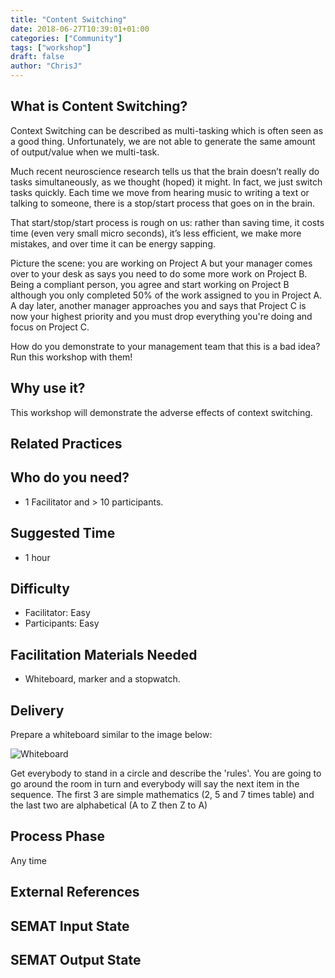 ```yaml
---
title: "Content Switching"
date: 2018-06-27T10:39:01+01:00
categories: ["Community"]
tags: ["workshop"]
draft: false
author: "ChrisJ"
---
```


## What is Content Switching?

Context Switching can be described as multi-tasking which is often seen as a good thing.  Unfortunately, we are not able to generate the same amount of output/value when we multi-task.

Much recent neuroscience research tells us that the brain doesn’t really do tasks simultaneously, as we thought (hoped) it might. In fact, we just switch tasks quickly. Each time we move from hearing music to writing a text or talking to someone, there is a stop/start process that goes on in the brain.

That start/stop/start process is rough on us: rather than saving time, it costs time (even very small micro seconds), it’s less efficient, we make more mistakes, and over time it can be energy sapping.

Picture the scene: you are working on Project A but your manager comes over to your desk as says you need to do some more work on Project B.  Being a compliant person, you agree and start working on Project B although you only completed 50% of the work assigned to you in Project A. A day later, another manager approaches you and says that Project C is now your highest priority and you must drop everything you're doing and focus on Project C.

How do you demonstrate to your management team that this is a bad idea? Run this workshop with them!

## Why use  it?
This workshop will demonstrate the adverse effects of context switching.

## Related Practices

## Who do you need?

- 1 Facilitator and > 10 participants.


## Suggested Time

- 1 hour


## Difficulty
- Facilitator: Easy
- Participants: Easy


## Facilitation Materials Needed

- Whiteboard, marker and a stopwatch.

## Delivery
Prepare a whiteboard similar to the image below:

![Whiteboard](/images/context-switch.jpg)

Get everybody to stand in a circle and describe the 'rules'.  You are going to go around the room in turn and everybody will say the next item in the sequence. The first 3 are simple mathematics (2, 5 and 7 times table) and the last two are alphabetical (A to Z then Z to A)  

## Process Phase
Any time

## External References

## SEMAT Input State

## SEMAT Output State
